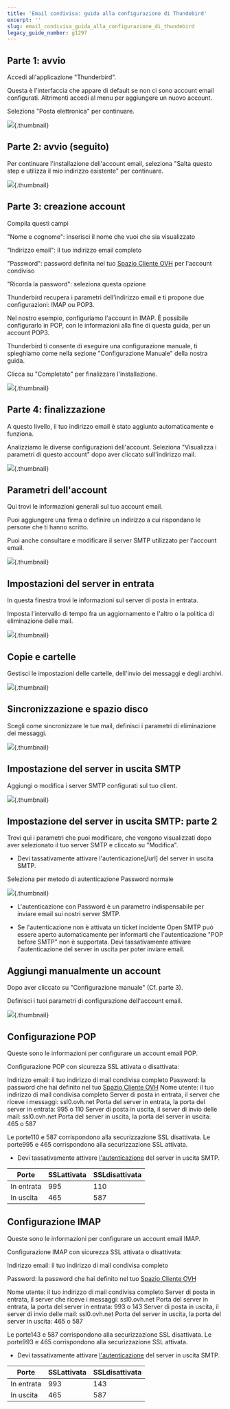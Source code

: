 ```yaml
---
title: 'Email condivisa: guida alla configurazione di Thundebird'
excerpt: ''
slug: email_condivisa_guida_alla_configurazione_di_thundebird
legacy_guide_number: g1297
---
```



## Parte 1: avvio
Accedi all'applicazione "Thunderbird".

Questa è l'interfaccia che appare di default se non ci sono account email configurati. Altrimenti accedi al menu per aggiungere un nuovo account.

Seleziona "Posta elettronica" per continuare.

![](images/img_1227.jpg){.thumbnail}


## Parte 2: avvio (seguito)
Per continuare l'installazione dell'account email, seleziona "Salta questo step e utilizza il mio indirizzo esistente" per continuare.

![](images/img_1228.jpg){.thumbnail}


## Parte 3: creazione account
Compila questi campi

"Nome e cognome": inserisci il nome che vuoi che sia visualizzato

"Indirizzo email": il tuo indirizzo email completo

"Password": password definita nel tuo [Spazio Cliente OVH](https://www.ovh.com/auth/?action=gotomanagerl) per l'account condiviso

"Ricorda la password": seleziona questa opzione

Thunderbird recupera i parametri dell'indirizzo email e ti propone due configurazioni: IMAP ou POP3.

Nel nostro esempio, configuriamo l'account in IMAP. È possibile configurarlo in POP, con le informazioni alla fine di questa guida, per un account POP3.

Thunderbird ti consente di eseguire una configurazione manuale, ti spieghiamo come nella sezione "Configurazione Manuale" della nostra guida.

Clicca su "Completato" per finalizzare l'installazione.

![](images/img_1229.jpg){.thumbnail}


## Parte 4: finalizzazione
A questo livello, il tuo indirizzo email è stato aggiunto automaticamente e funziona.

Analizziamo le diverse configurazioni dell'account. 
Seleziona "Visualizza i parametri di questo account" dopo aver cliccato sull'indirizzo mail.

![](images/img_1230.jpg){.thumbnail}


## Parametri dell'account
Qui trovi le informazioni generali sul tuo account email.

Puoi aggiungere una firma o definire un indirizzo a cui rispondano le persone che ti hanno scritto.

Puoi anche consultare e modificare il server SMTP utilizzato per l'account email.

![](images/img_1231.jpg){.thumbnail}


## Impostazioni del server in entrata
In questa finestra trovi le informazioni sul server di posta in entrata. 

Imposta l'intervallo di tempo fra un aggiornamento e l'altro o la politica di eliminazione delle mail.

![](images/img_1232.jpg){.thumbnail}


## Copie e cartelle
Gestisci le impostazioni delle cartelle, dell'invio dei messaggi e degli archivi.

![](images/img_1233.jpg){.thumbnail}


## Sincronizzazione e spazio disco
Scegli come sincronizzare le tue mail, definisci i parametri di eliminazione dei messaggi.

![](images/img_1234.jpg){.thumbnail}


## Impostazione del server in uscita SMTP
Aggiungi o modifica i server SMTP configurati sul tuo client.

![](images/img_1235.jpg){.thumbnail}


## Impostazione del server in uscita SMTP: parte 2
Trovi qui i parametri che puoi modificare, che vengono visualizzati dopo aver selezionato il tuo server SMTP e cliccato su "Modifica".


- Devi tassativamente attivare l'autenticazione[/url] del server in uscita SMTP.


Seleziona per metodo di autenticazione Password normale

![](images/img_1236.jpg){.thumbnail}

- L'autenticazione con Password è un parametro indispensabile per inviare email sui nostri server SMTP.

- Se l'autenticazione non è attivata un ticket incidente Open SMTP può essere aperto automaticamente per informarti che l'autenticazione "POP before SMTP" non è supportata. Devi tassativamente attivare l'autenticazione del server in uscita per poter inviare email.




## Aggiungi manualmente un account
Dopo aver cliccato su "Configurazione manuale" (Cf. parte 3).

Definisci i tuoi parametri di configurazione dell'account email.

![](images/img_1237.jpg){.thumbnail}


## Configurazione POP
Queste sono le informazioni per configurare un account email POP.

Configurazione POP con sicurezza SSL attivata o disattivata:

Indirizzo email: il tuo indirizzo di mail condivisa completo
Password: la password che hai definito nel tuo [Spazio Cliente OVH](https://www.ovh.com/auth/?action=gotomanager&from=https://www.ovh.it/&ovhSubsidiary=it)
Nome utente: il tuo indirizzo di mail condivisa completo
Server di posta in entrata, il server che riceve i messaggi: ssl0.ovh.net
Porta del server in entrata, la porta del server in entrata: 995 o 110
Server di posta in uscita, il server di invio delle mail: ssl0.ovh.net
Porta del server in uscita, la porta del server in uscita: 465 o 587

Le porte110 e 587 corrispondono alla securizzazione SSL disattivata.
Le porte995 e 465 corrispondono alla securizzazione SSL attivata.


- Devi tassativamente attivare [l'autenticazione](#configuration_partie_7_parametres_avances_du_serveur_denvoi) del server in uscita SMTP.


|Porte|SSLattivata|SSLdisattivata|
|---|---|---|
|In entrata|995|110|
|In uscita|465|587|




## Configurazione IMAP
Queste sono le informazioni per configurare un account email IMAP.

Configurazione IMAP con sicurezza SSL attivata o disattivata:

Indirizzo email: il tuo indirizzo di mail condivisa completo

Password: la password che hai definito nel tuo [Spazio Cliente OVH](https://www.ovh.com/auth/?action=gotomanager&from=https://www.ovh.it/&ovhSubsidiary=it)

Nome utente: il tuo indirizzo di mail condivisa completo
Server di posta in entrata, il server che riceve i messaggi: ssl0.ovh.net
Porta del server in entrata, la porta del server in entrata: 993 o 143
Server di posta in uscita, il server di invio delle mail: ssl0.ovh.net
Porta del server in uscita, la porta del server in uscita: 465 o 587

Le porte143 e 587 corrispondono alla securizzazione SSL disattivata.
Le porte993 e 465 corrispondono alla securizzazione SSL attivata.


- Devi tassativamente attivare [l'autenticazione](#activer_lauthentification_smtp_sous_ios_-_iphone_-_ipad) del server in uscita SMTP.


|Porte|SSLattivata|SSLdisattivata|
|---|---|---|
|In entrata|993|143|
|In uscita|465|587|
